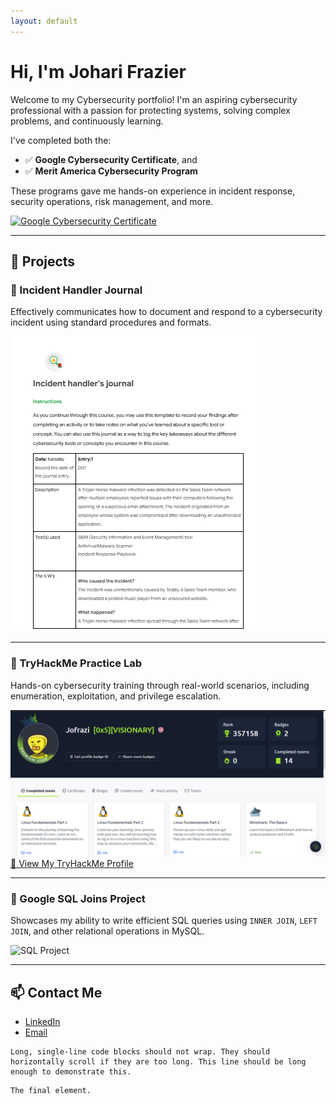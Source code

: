 ```yaml
---
layout: default
---
```




# Hi, I'm Johari Frazier

Welcome to my Cybersecurity portfolio! I'm an aspiring cybersecurity professional with a passion for protecting systems, solving complex problems, and continuously learning.

I've completed both the:

- ✅ **Google Cybersecurity Certificate**, and  
- ✅ **Merit America Cybersecurity Program**

These programs gave me hands-on experience in incident response, security operations, risk management, and more.

 [![Google Cybersecurity Certificate](assets/google-cybersecurity.png)](https://coursera.org/verify/professional-cert/Z28XH9MT0KG9)<!-- Replace with your actual image path -->

---

## 🔧 Projects

### 📝 Incident Handler Journal  
Effectively communicates how to document and respond to a cybersecurity incident using standard procedures and formats.

![Incident Journal](https://github.com/JohariFrazierCyber/JohariFrazierCyber/blob/fcc304610631a93cba653f61129b741071e99c8c/Incidendent%20handlers%20jornal%20pt1.png) <!-- Update with your actual image path -->

---

### 🔐 TryHackMe Practice Lab  
Hands-on cybersecurity training through real-world scenarios, including enumeration, exploitation, and privilege escalation.  

![TryHackMe](https://github.com/JohariFrazierCyber/JohariFrazierCyber/blob/5dc4115e50aa0956b9cdd5d108422504ba8f9726/try%20hack%20me%20pic.png)  
[🔗 View My TryHackMe Profile](https://tryhackme.com/p/Jofrazi) <!-- Replace with your profile link -->

---

### 🧮 Google SQL Joins Project  
Showcases my ability to write efficient SQL queries using `INNER JOIN`, `LEFT JOIN`, and other relational operations in MySQL.

![SQL Project](assets/sql-joins.png)

---

## 📫 Contact Me

- [LinkedIn](https://www.linkedin.com/in/joharifrazierii/)
- [Email](frazier.joharii@gmail.com)

```
Long, single-line code blocks should not wrap. They should horizontally scroll if they are too long. This line should be long enough to demonstrate this.
```

```
The final element.
```
